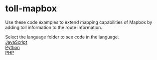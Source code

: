 # toll-mapbox
Use these code examples to extend mapping capabilities of Mapbox by adding toll information to the route information.

Select the language folder to see code in the language. \
[JavaScript](https://github.com/mapup/toll-mapbox/tree/main/javascript) \
[Python](https://github.com/mapup/toll-mapbox/tree/main/python) \
[PHP](https://github.com/mapup/toll-mapbox/tree/main/php)
